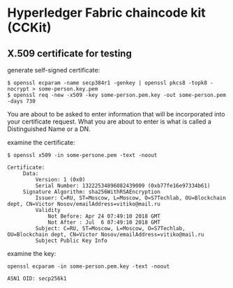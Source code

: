 # Hyperledger Fabric chaincode kit (CCKit)

## X.509 certificate for testing

generate self-signed certificate:

```
$ openssl ecparam -name secp384r1 -genkey | openssl pkcs8 -topk8 -nocrypt > some-person.key.pem
$ openssl req -new -x509 -key some-person.pem.key -out some-person.pem -days 730
```

You are about to be asked to enter information that will be incorporated into your certificate request.
What you are about to enter is what is called a Distinguished Name or a DN.



examine the certificate:

`$ openssl x509 -in some-persone.pem -text -noout`


````
Certificate:
     Data:
         Version: 1 (0x0)
         Serial Number: 13222534896082439009 (0xb77fe16e97334b61)
     Signature Algorithm: sha256WithRSAEncryption
         Issuer: C=RU, ST=Moscow, L=Moscow, O=S7Techlab, OU=Blockchain dept, CN=Victor Nosov/emailAddress=vitiko@mail.ru
         Validity
             Not Before: Apr 24 07:49:10 2018 GMT
             Not After : Jul  6 07:49:10 2018 GMT
         Subject: C=RU, ST=Moscow, L=Moscow, O=S7Techlab, OU=Blockchain dept, CN=Victor Nosov/emailAddress=vitiko@mail.ru
         Subject Public Key Info
````


examine the key:

`openssl ecparam -in some-person.pem.key -text -noout`


````
ASN1 OID: secp256k1

````